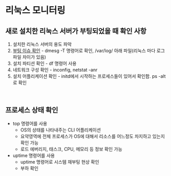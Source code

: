 # 리눅스 모니터링

## 새로 설치한 리눅스 서버가 부팅되었을 때 확인 사항
1. 설치한 리눅스 서버의 용도 파악
2. [부팅 이슈 확인](https://ko.wikipedia.org/wiki/%EB%A6%AC%EB%88%85%EC%8A%A4_%EC%8B%9C%EC%9E%91_%ED%94%84%EB%A1%9C%EC%84%B8%EC%8A%A4) - dmesg -T 명령어로 확인, /var/log/ 아래 파일(리눅스 마다 로그파일 차이가 있음)
3. 설치 파티션 확인 - df 명령어 사용
4. 네트워크 구성 확인 - inconfig, netstat -anr
5. 설치 어플리케이션 확인 - initd에서 시작하는 프로세스들이 있어서 확인함. ps -alt로 확인

<br/>

## 프로세스 상태 확인
- top 명령어를 사용
  - OS의 상태를 나타내주는 CLI 어플리케이션
  - 요약영역에 전체 프로세스가 OS에 대해서 리소스를 어느정도 차지하고 있는지 확인 가능
  - 로드 에버리지, 태스크, CPU, 메모리 등 정보 확인 가능
- uptime 명령어를 사용
  - uptime 명령어로 시스템 재부팅 현상 확인
  - 부하 확인

